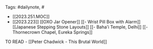 
Tags: #dailynote, #
- [[2023.251.MOC]]
- [[2023.223]]
[[OXO Jar Opener]]
[[- Wrist Pill Box with Alarm]]
[[Japanese Stepping Stone Layouts]]
[[- Baha'i Temple, Delhi]]
[[- Thornecrown Chapel, Eureka Springs]]


TO READ - [[Peter Chadwick - This Brutal World]]